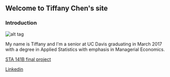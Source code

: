 ## Welcome to Tiffany Chen's site

### Introduction
![alt tag](https://github.com/itstiffchen/itstiffchen.github.io/blob/master/tiff.png) 

My name is Tiffany and I'm a senior at UC Davis graduating in March 2017 with a degree in Applied Statistics with emphasis in Managerial Economics. 

[STA 141B final project](https://github.com/itstiffchen/sta141proj)

[Linkedin](https://linkedin.com/in/tiffchenn) 

